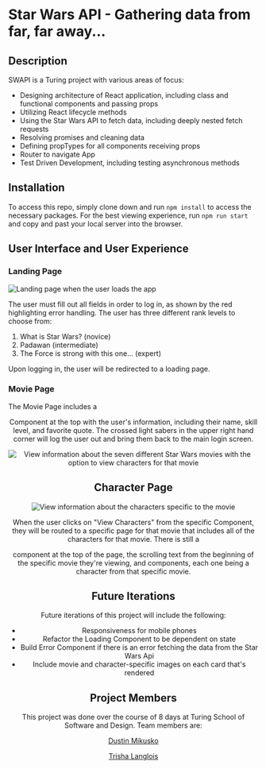 # Star Wars API - Gathering data from far, far away...

## Description

SWAPI is a Turing project with various areas of focus: 
* Designing architecture of React application, including class and functional components and passing props
* Utilizing React lifecycle methods
* Using the Star Wars API to fetch data, including deeply nested fetch requests
* Resolving promises and cleaning data
* Defining propTypes for all components receiving props
* Router to navigate App
* Test Driven Development, including testing asynchronous methods

## Installation

To access this repo, simply clone down and run `npm install` to access the necessary packages.  For the best viewing experience, run `npm run start` and copy and past your local server into the browser.

## User Interface and User Experience
### Landing Page
![Landing page when the user loads the app](https://imgur.com/3mgTDsM.gif)

The user must fill out all fields in order to log in, as shown by the red highlighting error handling.  The user has three different rank levels to choose from:
1. What is Star Wars? (novice)
2. Padawan (intermediate)
3. The Force is strong with this one... (expert)

Upon logging in, the user will be redirected to a loading page.

### Movie Page
The Movie Page includes a <Header /> Component at the top with the user's information, including their name, skill level, and favorite quote.  The crossed light sabers in the upper right hand corner will log the user out and bring them back to the main login screen.

![View information about the seven different Star Wars movies with the option to view characters for that movie](https://imgur.com/XkEBCgt.gif)

## Character Page
![View information about the characters specific to the movie](https://imgur.com/FShHrgt.gif)

When the user clicks on "View Characters" from the specific <Movie /> Component, they will be routed to a specific page for that movie that includes all of the characters for that movie.  There is still a <Header /> component at the top of the page, the scrolling text from the beginning of the specific movie they're viewing, and <Character /> components, each one being a character from that specific movie.

## Future Iterations 
Future iterations of this project will include the following:
* Responsiveness for mobile phones
* Refactor the Loading Component to be dependent on state
* Build Error Component if there is an error fetching the data from the Star Wars Api
* Include movie and character-specific images on each card that's rendered

## Project Members
This project was done over the course of 8 days at Turing School of Software and Design.  Team members are:

[Dustin Mikusko](https://github.com/Dustin-Mikusko)

[Trisha Langlois](https://github.com/trishalanglois)



